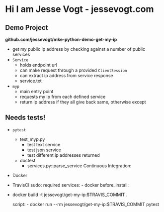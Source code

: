 # Hi I am Jesse Vogt - jessevogt.com

## Demo Project
__github.com/jessevogt/mke-python-demo-get-my-ip__
- get my public ip address by checking against a number of public services
- `Service`
	- holds endpoint url
	- can make request through a provided `ClientSession`
	- can extract ip address from service response
	- service.txt
- `myp`
    - main entry point
	- requests my ip from each defined service
	- return ip address if they all give back same, otherwise except
	

## Needs tests!
- `pytest`
	- test_myp.py
		- test text service
		- test json service
		- test different ip addresses returned
	- doctest
		- services.py::parse_service
Continuous Integration:
- Docker
- TravisCI
sudo: required
services:
		- docker
before_install:
- docker build -t jessevogt/get-my-ip:$TRAVIS_COMMIT .
	
	script:
		- docker run --rm jessevogt/get-my-ip:$TRAVIS_COMMIT pytest

